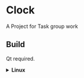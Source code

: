 # Clock

A Project for Task group work

## Build

Qt required.

<details>
<summary><b>Linux</b></summary>

```cmake
cd source
cmake --preset=linux-release
cmake --build --preset=linux-build --target=test
```

</details>
